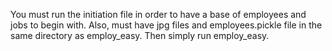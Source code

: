 You must run the initiation file in order to have a base of employees and jobs to begin with. Also, must have jpg files and employees.pickle file in the same directory as employ_easy. Then simply run employ_easy.
